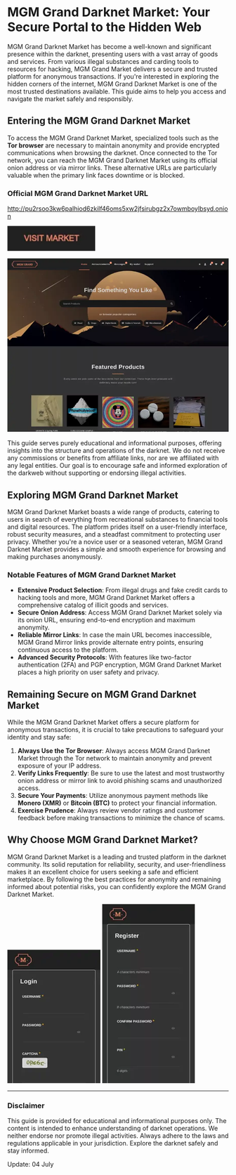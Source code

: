 # MGM Grand Darknet Market: Your Secure Portal to the Hidden Web

MGM Grand Darknet Market has become a well-known and significant presence within the darknet, presenting users with a vast array of goods and services. From various illegal substances and carding tools to resources for hacking, MGM Grand Market delivers a secure and trusted platform for anonymous transactions. If you're interested in exploring the hidden corners of the internet, MGM Grand Darknet Market is one of the most trusted destinations available. This guide aims to help you access and navigate the market safely and responsibly.

## Entering the MGM Grand Darknet Market

To access the MGM Grand Darknet Market, specialized tools such as the **Tor browser** are necessary to maintain anonymity and provide encrypted communications when browsing the darknet. Once connected to the Tor network, you can reach the MGM Grand Darknet Market using its official onion address or via mirror links. These alternative URLs are particularly valuable when the primary link faces downtime or is blocked.

### Official MGM Grand Darknet Market URL

http://pu2rsoo3kw6palhiod6zkilf46oms5xw2jfsirubgz2x7owmboylbsyd.onion

[<img src="/assets/tooltip.webp" width="200">](http://pu2rsoo3kw6palhiod6zkilf46oms5xw2jfsirubgz2x7owmboylbsyd.onion)

<a href="http://pu2rsoo3kw6palhiod6zkilf46oms5xw2jfsirubgz2x7owmboylbsyd.onion"><img src="/assets/active.webp" alt="MGM - Grand Market Preview" style="max-width: 100%;"></a>

This guide serves purely educational and informational purposes, offering insights into the structure and operations of the darknet. We do not receive any commissions or benefits from affiliate links, nor are we affiliated with any legal entities. Our goal is to encourage safe and informed exploration of the darkweb without supporting or endorsing illegal activities.

## Exploring MGM Grand Darknet Market

MGM Grand Darknet Market boasts a wide range of products, catering to users in search of everything from recreational substances to financial tools and digital resources. The platform prides itself on a user-friendly interface, robust security measures, and a steadfast commitment to protecting user privacy. Whether you're a novice user or a seasoned veteran, MGM Grand Darknet Market provides a simple and smooth experience for browsing and making purchases anonymously.

### Notable Features of MGM Grand Darknet Market

-   **Extensive Product Selection**: From illegal drugs and fake credit cards to hacking tools and more, MGM Grand Darknet Market offers a comprehensive catalog of illicit goods and services.
-   **Secure Onion Address**: Access MGM Grand Darknet Market solely via its onion URL, ensuring end-to-end encryption and maximum anonymity.
-   **Reliable Mirror Links**: In case the main URL becomes inaccessible, MGM Grand Mirror links provide alternate entry points, ensuring continuous access to the platform.
-   **Advanced Security Protocols**: With features like two-factor authentication (2FA) and PGP encryption, MGM Grand Darknet Market places a high priority on user safety and privacy.

## Remaining Secure on MGM Grand Darknet Market

While the MGM Grand Darknet Market offers a secure platform for anonymous transactions, it is crucial to take precautions to safeguard your identity and stay safe:

1.  **Always Use the Tor Browser**: Always access MGM Grand Darknet Market through the Tor network to maintain anonymity and prevent exposure of your IP address.
2.  **Verify Links Frequently**: Be sure to use the latest and most trustworthy onion address or mirror link to avoid phishing scams and unauthorized access.
3.  **Secure Your Payments**: Utilize anonymous payment methods like **Monero (XMR)** or **Bitcoin (BTC)** to protect your financial information.
4.  **Exercise Prudence**: Always review vendor ratings and customer feedback before making transactions to minimize the chance of scams.

## Why Choose MGM Grand Darknet Market?

MGM Grand Darknet Market is a leading and trusted platform in the darknet community. Its solid reputation for reliability, security, and user-friendliness makes it an excellent choice for users seeking a safe and efficient marketplace. By following the best practices for anonymity and remaining informed about potential risks, you can confidently explore the MGM Grand Darknet Market.

<a href="http://pu2rsoo3kw6palhiod6zkilf46oms5xw2jfsirubgz2x7owmboylbsyd.onion"><img src="/assets/folder.webp" alt="MGM - Grand Market Login" style="max-width: 100%;"></a>
<a href="http://pu2rsoo3kw6palhiod6zkilf46oms5xw2jfsirubgz2x7owmboylbsyd.onion"><img src="/assets/default.webp" alt="MGM - Grand Market Register" style="max-width: 100%;"></a>

---

### Disclaimer

This guide is provided for educational and informational purposes only. The content is intended to enhance understanding of darknet operations. We neither endorse nor promote illegal activities. Always adhere to the laws and regulations applicable in your jurisdiction. Explore the darknet safely and stay informed.

















Update:  04 July